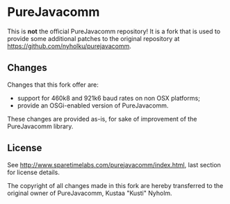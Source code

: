 # PureJavacomm

This is **not** the official PureJavacomm repository! It is a fork that is used to provide
some additional patches to the original repository at https://github.com/nyholku/purejavacomm.

## Changes

Changes that this fork offer are:

* support for 460k8 and 921k6 baud rates on non OSX platforms;
* provide an OSGi-enabled version of PureJavacomm.

These changes are provided as-is, for sake of improvement of the PureJavacomm library. 

## License

See <http://www.sparetimelabs.com/purejavacomm/index.html>, last section for license details.

The copyright of all changes made in this fork are hereby transferred to the original owner of PureJavacomm, Kustaa "Kusti" Nyholm. 

